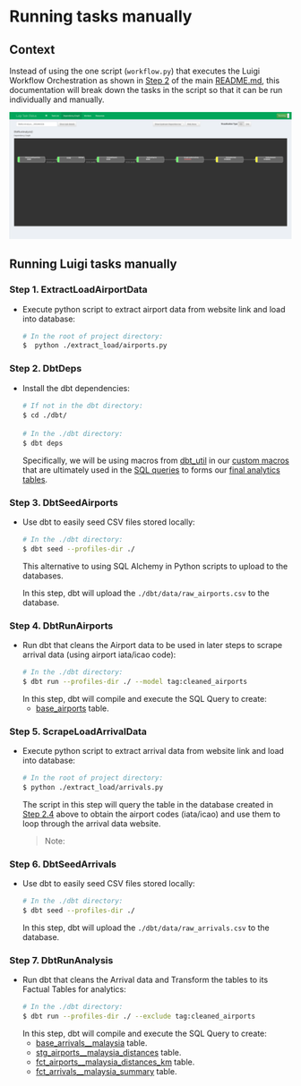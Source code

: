 Running tasks manually
======================

## Context
Instead of using the one script (`workflow.py`) that executes the Luigi Workflow Orchestration as shown in 
[Step 2](../README.md#step-2-running-the-workflow) of the main [README.md](../README.md), 
this documentation will break down the tasks in the script so that it can be run individually and manually.

![workflow-visualisation-luigi](img/workflow-visualisation-using-luigi.png)

## Running Luigi tasks manually

### Step 1. ExtractLoadAirportData
- Execute python script to extract airport data from website link and load into database:
    ```bash
    # In the root of project directory:  
    $  python ./extract_load/airports.py
    ```

### Step 2. DbtDeps
- Install the dbt dependencies:
    ```bash
    # If not in the dbt directory:  
    $ cd ./dbt/
   
    # In the ./dbt directory:  
    $ dbt deps
    ```
    Specifically, we will be using macros from [dbt_util](https://github.com/fishtown-analytics/dbt-utils) in our 
    [custom macros](../dbt/macros/core/distance.sql) that are ultimately used in the 
    [SQL queries](../dbt/models/core/fct_airports__malaysia_distances_km.sql) to forms our 
    [final analytics tables](../README.md#table-lineage-via-dbt).
    
### Step 3. DbtSeedAirports
- Use dbt to easily seed CSV files stored locally:
    ```bash
    # In the ./dbt directory:  
    $ dbt seed --profiles-dir ./
    ```
    This alternative to using SQL Alchemy in Python scripts to upload to the databases.

    In this step, dbt will upload the `./dbt/data/raw_airports.csv` to the database.

### Step 4. DbtRunAirports
- Run dbt that cleans the Airport data to be used in later steps to scrape arrival data (using airport iata/icao code):
    ```bash
    # In the ./dbt directory:  
    $ dbt run --profiles-dir ./ --model tag:cleaned_airports
    ```
    In this step, dbt will compile and execute the SQL Query to create:
    - [base_airports](../dbt/models/base/base_airports.sql) table. 

### Step 5. ScrapeLoadArrivalData
- Execute python script to extract arrival data from website link and load into database:
    ```bash
    # In the root of project directory:  
    $ python ./extract_load/arrivals.py
    ```
    The script in this step will query the table in the database created in [Step 2.4](#step-4-dbtrunairports) above 
    to obtain the airport codes (iata/icao) and use them to loop through the arrival data website. 
    > Note: 

### Step 6. DbtSeedArrivals
- Use dbt to easily seed CSV files stored locally:
    ```bash
    # In the ./dbt directory:  
    $ dbt seed --profiles-dir ./
    ```
    In this step, dbt will upload the `./dbt/data/raw_arrivals.csv` to the database.

### Step 7. DbtRunAnalysis
- Run dbt that cleans the Arrival data and Transform the tables to its Factual Tables for analytics:
    ```bash
    # In the ./dbt directory:  
    $ dbt run --profiles-dir ./ --exclude tag:cleaned_airports
    ```
    In this step, dbt will compile and execute the SQL Query to create:
    - [base_arrivals__malaysia](../dbt/models/base/base_arrivals__malaysia.sql) table. 
    - [stg_airports__malaysia_distances](../dbt/models/staging/stg_airports__malaysia_distances.sql) table. 
    - [fct_airports__malaysia_distances_km](../dbt/models/core/fct_airports__malaysia_distances_km.sql) table. 
    - [fct_arrivals__malaysia_summary](../dbt/models/core/fct_arrivals__malaysia_summary.sql) table. 


